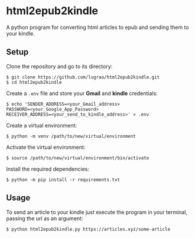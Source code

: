 # html2epub2kindle

A python program for converting html articles to epub and sending them to your kindle.

## Setup

Clone the repository and go to its directory:

```
$ git clone https://github.com/lugrao/html2epub2kindle.git
$ cd html2epub2kindle
```

Create a `.env` file and store your **Gmail** and **kindle** credentials:

```
$ echo 'SENDER_ADDRESS=<your_Gmail_address>
PASSWORD=<your_Google_App_Password>
RECEIVER_ADDRESS=<your_send_to_kindle_address>' > .env
```

Create a virtual environment:

```
$ python -m venv /path/to/new/virtual/environment
```

Activate the virtual environment:

```
$ source /path/to/new/virtual/environment/bin/activate
```

Install the required dependencies:

```
$ python -m pip install -r requirements.txt
```

## Usage

To send an article to your kindle just execute the program in your terminal,
passing the url as an argument:

```
$ python html2epub2kindle.py https://articles.xyz/some-article
```
